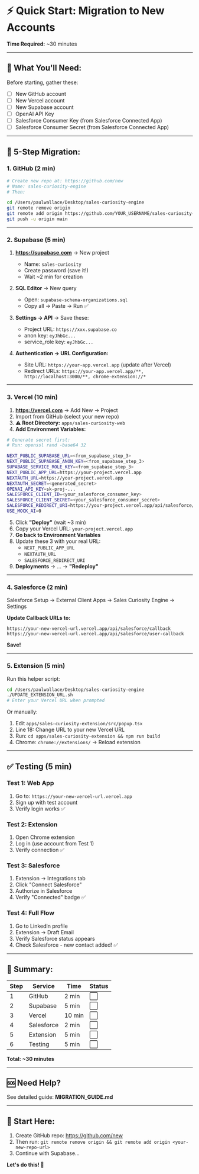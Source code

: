 # ⚡ Quick Start: Migration to New Accounts

**Time Required:** ~30 minutes

---

## 📝 **What You'll Need:**

Before starting, gather these:
- [ ] New GitHub account
- [ ] New Vercel account  
- [ ] New Supabase account
- [ ] OpenAI API Key
- [ ] Salesforce Consumer Key (from Salesforce Connected App)
- [ ] Salesforce Consumer Secret (from Salesforce Connected App)

---

## 🚀 **5-Step Migration:**

### **1. GitHub** (2 min)

```bash
# Create new repo at: https://github.com/new
# Name: sales-curiosity-engine
# Then:

cd /Users/paulwallace/Desktop/sales-curiosity-engine
git remote remove origin
git remote add origin https://github.com/YOUR_USERNAME/sales-curiosity-engine.git
git push -u origin main
```

---

### **2. Supabase** (5 min)

1. **https://supabase.com** → New project
   - Name: `sales-curiosity`
   - Create password (save it!)
   - Wait ~2 min for creation

2. **SQL Editor** → New query
   - Open: `supabase-schema-organizations.sql`
   - Copy all → Paste → Run ✅

3. **Settings → API** → Save these:
   - Project URL: `https://xxx.supabase.co`
   - anon key: `eyJhbGc...`
   - service_role key: `eyJhbGc...`

4. **Authentication → URL Configuration:**
   - Site URL: `https://your-app.vercel.app` (update after Vercel)
   - Redirect URLs: `https://your-app.vercel.app/**, http://localhost:3000/**, chrome-extension://*`

---

### **3. Vercel** (10 min)

1. **https://vercel.com** → Add New → Project
2. Import from GitHub (select your new repo)
3. **⚠️ Root Directory:** `apps/sales-curiosity-web`
4. **Add Environment Variables:**

```bash
# Generate secret first:
# Run: openssl rand -base64 32

NEXT_PUBLIC_SUPABASE_URL=<from_supabase_step_3>
NEXT_PUBLIC_SUPABASE_ANON_KEY=<from_supabase_step_3>
SUPABASE_SERVICE_ROLE_KEY=<from_supabase_step_3>
NEXT_PUBLIC_APP_URL=https://your-project.vercel.app
NEXTAUTH_URL=https://your-project.vercel.app
NEXTAUTH_SECRET=<generated_secret>
OPENAI_API_KEY=sk-proj-...
SALESFORCE_CLIENT_ID=<your_salesforce_consumer_key>
SALESFORCE_CLIENT_SECRET=<your_salesforce_consumer_secret>
SALESFORCE_REDIRECT_URI=https://your-project.vercel.app/api/salesforce/callback
USE_MOCK_AI=0
```

5. Click **"Deploy"** (wait ~3 min)
6. Copy your Vercel URL: `your-project.vercel.app`
7. **Go back to Environment Variables**
8. Update these 3 with your real URL:
   - `NEXT_PUBLIC_APP_URL`
   - `NEXTAUTH_URL`
   - `SALESFORCE_REDIRECT_URI`
9. **Deployments** → ... → **"Redeploy"**

---

### **4. Salesforce** (2 min)

Salesforce Setup → External Client Apps → Sales Curiosity Engine → Settings

**Update Callback URLs to:**
```
https://your-new-vercel-url.vercel.app/api/salesforce/callback
https://your-new-vercel-url.vercel.app/api/salesforce/user-callback
```

**Save!**

---

### **5. Extension** (5 min)

Run this helper script:

```bash
cd /Users/paulwallace/Desktop/sales-curiosity-engine
./UPDATE_EXTENSION_URL.sh
# Enter your Vercel URL when prompted
```

Or manually:
1. Edit `apps/sales-curiosity-extension/src/popup.tsx`
2. Line 18: Change URL to your new Vercel URL
3. Run: `cd apps/sales-curiosity-extension && npm run build`
4. Chrome: `chrome://extensions/` → Reload extension

---

## ✅ **Testing (5 min)**

### Test 1: Web App
1. Go to: `https://your-new-vercel-url.vercel.app`
2. Sign up with test account
3. Verify login works ✅

### Test 2: Extension
1. Open Chrome extension
2. Log in (use account from Test 1)
3. Verify connection ✅

### Test 3: Salesforce
1. Extension → Integrations tab
2. Click "Connect Salesforce"
3. Authorize in Salesforce
4. Verify "Connected" badge ✅

### Test 4: Full Flow
1. Go to LinkedIn profile
2. Extension → Draft Email
3. Verify Salesforce status appears
4. Check Salesforce - new contact added! ✅

---

## 🎯 **Summary:**

| Step | Service | Time | Status |
|------|---------|------|--------|
| 1 | GitHub | 2 min | ⬜ |
| 2 | Supabase | 5 min | ⬜ |
| 3 | Vercel | 10 min | ⬜ |
| 4 | Salesforce | 2 min | ⬜ |
| 5 | Extension | 5 min | ⬜ |
| 6 | Testing | 5 min | ⬜ |

**Total: ~30 minutes**

---

## 🆘 **Need Help?**

See detailed guide: **MIGRATION_GUIDE.md**

---

## 🚦 **Start Here:**

1. Create GitHub repo: https://github.com/new
2. Then run: `git remote remove origin && git remote add origin <your-new-repo-url>`
3. Continue with Supabase...

**Let's do this! 🚀**
